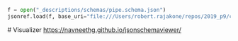 
```python
f = open("_descriptions/schemas/pipe.schema.json")
jsonref.load(f, base_uri="file:///Users/robert.rajakone/repos/2019_p9/code/_descriptions/schemas/", jsonschema=True)
```


# Visualizer
https://navneethg.github.io/jsonschemaviewer/
